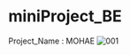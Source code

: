 # miniProject_BE
Project_Name : MOHAE
![001](https://user-images.githubusercontent.com/97423687/154423580-826c95e5-a592-443f-876a-53d2142545be.png)
